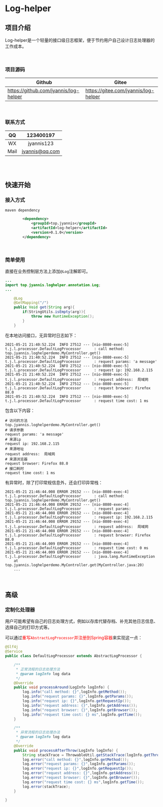 # Log-helper

## 项目介绍

Log-helper是一个轻量的接口级日志框架，便于节约用户自己设计日志处理器的工作成本。

<br>

### 项目源码

| Github                                | Gitee                                |
| ------------------------------------- | ------------------------------------ |
| https://github.com/jyannis/log-helper | https://gitee.com/jyannis/log-helper |

<br>

### 联系方式

|  QQ  |   123400197    |
| :--: | :------------: |
|  WX  |   jyannis123   |
| Mail | jyannis@qq.com |

<br>

<br>

## 快速开始

### 接入方式

`maven dependency`

```xml
		<dependency>
			<groupId>top.jyannis</groupId>
			<artifactId>log-helper</artifactId>
			<version>0.1.0</version>
		</dependency>
```

<br>

### 简单使用

直接在业务控制层方法上添加`@Log`注解即可。

```java
...
import top.jyannis.loghelper.annotation.Log;
...

	@Log
    @GetMapping("/")
    public Void get(String arg){
        if(StringUtils.isEmpty(arg)){
            throw new RuntimeException();
        }
    }

```



在本地访问接口，无异常时日志如下：

```shell
2021-05-21 21:40:52.224  INFO 27512 --- [nio-8080-exec-5] t.j.l.processor.DefaultLogProcessor      : call method: top.jyannis.loghelperdemo.MyController.get()
2021-05-21 21:40:52.224  INFO 27512 --- [nio-8080-exec-5] t.j.l.processor.DefaultLogProcessor      : request params: 'a message'
2021-05-21 21:40:52.224  INFO 27512 --- [nio-8080-exec-5] t.j.l.processor.DefaultLogProcessor      : request ip: 192.168.2.115
2021-05-21 21:40:52.224  INFO 27512 --- [nio-8080-exec-5] t.j.l.processor.DefaultLogProcessor      : request address:  局域网
2021-05-21 21:40:52.224  INFO 27512 --- [nio-8080-exec-5] t.j.l.processor.DefaultLogProcessor      : request browser: Firefox 88.0
2021-05-21 21:40:52.224  INFO 27512 --- [nio-8080-exec-5] t.j.l.processor.DefaultLogProcessor      : request time cost: 1 ms
```

包含以下内容：

```shell
# 访问的方法
top.jyannis.loghelperdemo.MyController.get()
# 请求参数
request params: 'a message'
# 来源ip
request ip: 192.168.2.115
# 来源地址
request address:  局域网
# 来源浏览器
request browser: Firefox 88.0
# 接口耗时
request time cost: 1 ms
```



有异常时，除了打印常规信息外，还会打印异常栈：

```shell
2021-05-21 21:46:44.008 ERROR 29152 --- [nio-8080-exec-4] t.j.l.processor.DefaultLogProcessor      : call method: top.jyannis.loghelperdemo.MyController.get()
2021-05-21 21:46:44.008 ERROR 29152 --- [nio-8080-exec-4] t.j.l.processor.DefaultLogProcessor      : request params: 
2021-05-21 21:46:44.008 ERROR 29152 --- [nio-8080-exec-4] t.j.l.processor.DefaultLogProcessor      : request ip: 192.168.2.115
2021-05-21 21:46:44.008 ERROR 29152 --- [nio-8080-exec-4] t.j.l.processor.DefaultLogProcessor      : request address:  局域网
2021-05-21 21:46:44.008 ERROR 29152 --- [nio-8080-exec-4] t.j.l.processor.DefaultLogProcessor      : request browser: Firefox 88.0
2021-05-21 21:46:44.009 ERROR 29152 --- [nio-8080-exec-4] t.j.l.processor.DefaultLogProcessor      : request time cost: 0 ms
2021-05-21 21:46:44.009 ERROR 29152 --- [nio-8080-exec-4] t.j.l.processor.DefaultLogProcessor      : java.lang.RuntimeException
	at top.jyannis.loghelperdemo.MyController.get(MyController.java:20)
	...
```

<br>

## 高级

### 定制化处理器

用户可能希望有自己的日志处理方式，例如以存库代替存档、补充其他日志信息、选择自己的打印方式等。

可以通过<font color='red'>重写`AbstractLogProcessor`并注册到Spring容器</font>来实现这一点：

```java
@Slf4j
@Service
public class DefaultLogProcessor extends AbstractLogProcessor {

    /**
     * 正常流程的日志处理方法
     * @param logInfo log data
     */
    @Override
    public void processAround(LogInfo logInfo) {
        log.info("call method: {}",logInfo.getMethod());
        log.info("request params: {}",logInfo.getParams());
        log.info("request ip: {}",logInfo.getRequestIp());
        log.info("request address: {}",logInfo.getAddress());
        log.info("request browser: {}",logInfo.getBrowser());
        log.info("request time cost: {} ms",logInfo.getTime());
    }

    /**
     * 异常流程的日志处理办法
     * @param logInfo log data
     */
    @Override
    public void processAfterThrow(LogInfo logInfo) {
        String stackTrace = ThrowableUtil.getStackTrace(logInfo.getThrowable());
        log.error("call method: {}",logInfo.getMethod());
        log.error("request params: {}",logInfo.getParams());
        log.error("request ip: {}",logInfo.getRequestIp());
        log.error("request address: {}",logInfo.getAddress());
        log.error("request browser: {}",logInfo.getBrowser());
        log.error("request time cost: {} ms",logInfo.getTime());
        log.error(stackTrace);
    }

}
```

<br>

